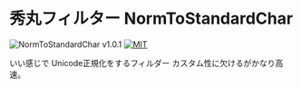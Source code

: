 # 秀丸フィルター NormToStandardChar

![NormToStandardChar v1.0.1](https://img.shields.io/badge/NormToStandardChar-v1.0.1-6479ff.svg)
[![MIT](https://img.shields.io/badge/license-MIT-blue.svg?style=flat)](LICENSE)

いい感じで Unicode正規化をするフィルダー
カスタム性に欠けるがかなり高速。
